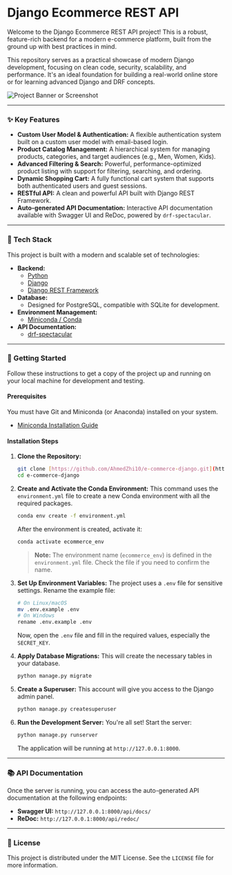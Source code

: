 # Django Ecommerce REST API

Welcome to the Django Ecommerce REST API project! This is a robust, feature-rich backend for a modern e-commerce platform, built from the ground up with best practices in mind.

This repository serves as a practical showcase of modern Django development, focusing on clean code, security, scalability, and performance. It's an ideal foundation for building a real-world online store or for learning advanced Django and DRF concepts.

![Project Banner or Screenshot](https://placehold.co/800x400/2d3748/ffffff?text=Ecommerce%20Django%20API)

---

### ✨ Key Features

* **Custom User Model & Authentication:** A flexible authentication system built on a custom user model with email-based login.
* **Product Catalog Management:** A hierarchical system for managing products, categories, and target audiences (e.g., Men, Women, Kids).
* **Advanced Filtering & Search:** Powerful, performance-optimized product listing with support for filtering, searching, and ordering.
* **Dynamic Shopping Cart:** A fully functional cart system that supports both authenticated users and guest sessions.
* **RESTful API:** A clean and powerful API built with Django REST Framework.
* **Auto-generated API Documentation:** Interactive API documentation available with Swagger UI and ReDoc, powered by `drf-spectacular`.

---

### 🔧 Tech Stack

This project is built with a modern and scalable set of technologies:

* **Backend:**
    * [Python](https://www.python.org/)
    * [Django](https://www.djangoproject.com/)
    * [Django REST Framework](https://www.django-rest-framework.org/)
* **Database:**
    * Designed for PostgreSQL, compatible with SQLite for development.
* **Environment Management:**
    * [Miniconda / Conda](https://docs.conda.io/en/latest/miniconda.html)
* **API Documentation:**
    * [drf-spectacular](https://github.com/tfranzel/drf-spectacular)

---

### 🚀 Getting Started

Follow these instructions to get a copy of the project up and running on your local machine for development and testing.

#### Prerequisites

You must have Git and Miniconda (or Anaconda) installed on your system.

* [Miniconda Installation Guide](https://docs.conda.io/projects/conda/en/latest/user-guide/install/index.html)

#### Installation Steps

1.  **Clone the Repository:**
    ```sh
    git clone [https://github.com/AhmedZhi10/e-commerce-django.git](https://github.com/AhmedZhi10/e-commerce-django.git)
    cd e-commerce-django
    ```

2.  **Create and Activate the Conda Environment:**
    This command uses the `environment.yml` file to create a new Conda environment with all the required packages.
    ```sh
    conda env create -f environment.yml
    ```
    After the environment is created, activate it:
    ```sh
    conda activate ecommerce_env 
    ```
    > **Note:** The environment name (`ecommerce_env`) is defined in the `environment.yml` file. Check the file if you need to confirm the name.

3.  **Set Up Environment Variables:**
    The project uses a `.env` file for sensitive settings. Rename the example file:
    ```sh
    # On Linux/macOS
    mv .env.example .env
    # On Windows
    rename .env.example .env
    ```
    Now, open the `.env` file and fill in the required values, especially the `SECRET_KEY`.

4.  **Apply Database Migrations:**
    This will create the necessary tables in your database.
    ```sh
    python manage.py migrate
    ```

5.  **Create a Superuser:**
    This account will give you access to the Django admin panel.
    ```sh
    python manage.py createsuperuser
    ```

6.  **Run the Development Server:**
    You're all set! Start the server:
    ```sh
    python manage.py runserver
    ```
    The application will be running at `http://127.0.0.1:8000`.

---

### 📚 API Documentation

Once the server is running, you can access the auto-generated API documentation at the following endpoints:

* **Swagger UI:** `http://127.0.0.1:8000/api/docs/`
* **ReDoc:** `http://127.0.0.1:8000/api/redoc/`

---

### 📜 License

This project is distributed under the MIT License. See the `LICENSE` file for more information.
